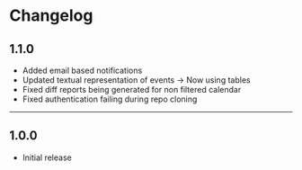 # Changelog

## 1.1.0
 - Added email based notifications
 - Updated textual representation of events -> Now using tables
 - Fixed diff reports being generated for non filtered calendar
 - Fixed authentication failing during repo cloning
---
## 1.0.0
 - Initial release
